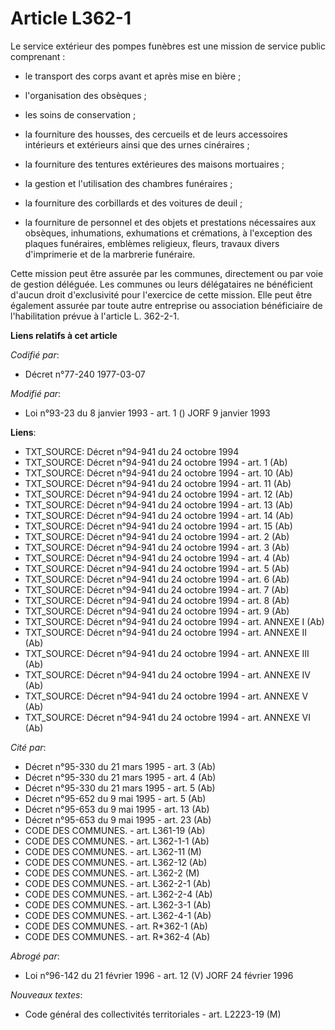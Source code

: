 # Article L362-1

Le service extérieur des pompes funèbres est une mission de service public comprenant :

- le transport des corps avant et après mise en bière ;

- l'organisation des obsèques ;

- les soins de conservation ;

- la fourniture des housses, des cercueils et de leurs accessoires intérieurs et extérieurs ainsi que des urnes cinéraires ;

- la fourniture des tentures extérieures des maisons mortuaires ;

- la gestion et l'utilisation des chambres funéraires ;

- la fourniture des corbillards et des voitures de deuil ;

- la fourniture de personnel et des objets et prestations nécessaires aux obsèques, inhumations, exhumations et crémations, à
l'exception des plaques funéraires, emblèmes religieux, fleurs, travaux divers d'imprimerie et de la marbrerie funéraire.

Cette mission peut être assurée par les communes, directement ou par voie de gestion déléguée. Les communes ou leurs
délégataires ne bénéficient d'aucun droit d'exclusivité pour l'exercice de cette mission. Elle peut être également assurée
par toute autre entreprise ou association bénéficiaire de l'habilitation prévue à l'article L. 362-2-1.

**Liens relatifs à cet article**

_Codifié par_:

  - Décret n°77-240 1977-03-07

_Modifié par_:

  - Loi n°93-23 du 8 janvier 1993 - art. 1 () JORF 9 janvier 1993

**Liens**:

  - TXT_SOURCE: Décret n°94-941 du 24 octobre 1994
  - TXT_SOURCE: Décret n°94-941 du 24 octobre 1994 - art. 1 (Ab)
  - TXT_SOURCE: Décret n°94-941 du 24 octobre 1994 - art. 10 (Ab)
  - TXT_SOURCE: Décret n°94-941 du 24 octobre 1994 - art. 11 (Ab)
  - TXT_SOURCE: Décret n°94-941 du 24 octobre 1994 - art. 12 (Ab)
  - TXT_SOURCE: Décret n°94-941 du 24 octobre 1994 - art. 13 (Ab)
  - TXT_SOURCE: Décret n°94-941 du 24 octobre 1994 - art. 14 (Ab)
  - TXT_SOURCE: Décret n°94-941 du 24 octobre 1994 - art. 15 (Ab)
  - TXT_SOURCE: Décret n°94-941 du 24 octobre 1994 - art. 2 (Ab)
  - TXT_SOURCE: Décret n°94-941 du 24 octobre 1994 - art. 3 (Ab)
  - TXT_SOURCE: Décret n°94-941 du 24 octobre 1994 - art. 4 (Ab)
  - TXT_SOURCE: Décret n°94-941 du 24 octobre 1994 - art. 5 (Ab)
  - TXT_SOURCE: Décret n°94-941 du 24 octobre 1994 - art. 6 (Ab)
  - TXT_SOURCE: Décret n°94-941 du 24 octobre 1994 - art. 7 (Ab)
  - TXT_SOURCE: Décret n°94-941 du 24 octobre 1994 - art. 8 (Ab)
  - TXT_SOURCE: Décret n°94-941 du 24 octobre 1994 - art. 9 (Ab)
  - TXT_SOURCE: Décret n°94-941 du 24 octobre 1994 - art. ANNEXE I (Ab)
  - TXT_SOURCE: Décret n°94-941 du 24 octobre 1994 - art. ANNEXE II (Ab)
  - TXT_SOURCE: Décret n°94-941 du 24 octobre 1994 - art. ANNEXE III (Ab)
  - TXT_SOURCE: Décret n°94-941 du 24 octobre 1994 - art. ANNEXE IV (Ab)
  - TXT_SOURCE: Décret n°94-941 du 24 octobre 1994 - art. ANNEXE V (Ab)
  - TXT_SOURCE: Décret n°94-941 du 24 octobre 1994 - art. ANNEXE VI (Ab)

_Cité par_:

  - Décret n°95-330 du 21 mars 1995 - art. 3 (Ab)
  - Décret n°95-330 du 21 mars 1995 - art. 4 (Ab)
  - Décret n°95-330 du 21 mars 1995 - art. 5 (Ab)
  - Décret n°95-652 du 9 mai 1995 - art. 5 (Ab)
  - Décret n°95-653 du 9 mai 1995 - art. 13 (Ab)
  - Décret n°95-653 du 9 mai 1995 - art. 23 (Ab)
  - CODE DES COMMUNES. - art. L361-19 (Ab)
  - CODE DES COMMUNES. - art. L362-1-1 (Ab)
  - CODE DES COMMUNES. - art. L362-11 (M)
  - CODE DES COMMUNES. - art. L362-12 (Ab)
  - CODE DES COMMUNES. - art. L362-2 (M)
  - CODE DES COMMUNES. - art. L362-2-1 (Ab)
  - CODE DES COMMUNES. - art. L362-2-4 (Ab)
  - CODE DES COMMUNES. - art. L362-3-1 (Ab)
  - CODE DES COMMUNES. - art. L362-4-1 (Ab)
  - CODE DES COMMUNES. - art. R*362-1 (Ab)
  - CODE DES COMMUNES. - art. R*362-4 (Ab)

_Abrogé par_:

  - Loi n°96-142 du 21 février 1996 - art. 12 (V) JORF 24 février 1996

_Nouveaux textes_:

  - Code général des collectivités territoriales - art. L2223-19 (M)
